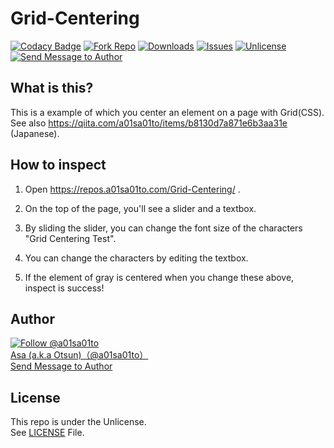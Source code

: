 # Grid-Centering

[![Codacy Badge](https://api.codacy.com/project/badge/Grade/47ddc25940ff4c769167684638b9552b)](https://www.codacy.com/manual/a01sa01to/Grid-Centering?utm_source=github.com&utm_medium=referral&utm_content=a01sa01to/Grid-Centering&utm_campaign=Badge_Grade) [![Fork Repo](https://img.shields.io/github/forks/a01sa01to/Grid-Centering?style=social&maxAge=3600)](https://github.com/a01sa01to/Grid-Centering/fork) [![Downloads](https://img.shields.io/github/downloads/a01sa01to/Grid-Centering/total?maxAge=3600, "Download")](https://github.com/a01sa01to/Grid-Centering/releases) [![Issues](https://img.shields.io/github/issues/a01sa01to/Grid-Centering?maxAge=3600, "Issues")](https://github.com/a01sa01to/Grid-Centering/issues) [![Unlicense](https://img.shields.io/github/license/a01sa01to/Grid-Centering?maxAge=3600, "License")](https://github.com/a01sa01to/Grid-Centering/blob/master/LICENSE) [![Send Message to Author](https://img.shields.io/static/v1?style=flat&logo=twitter&label=Message&color=1da1f2&link=https%3A%2F%2Ftwitter.com%2Fmessages%2Fcompose%3Frecipient_id%3D4273512934&link=https%3A%2F%2Ftwitter.com%2Fmessages%2Fcompose%3Frecipient_id%3D4273512934&message=%40a01sa01to&maxAge=3600, "Send Message to Author")](https://twitter.com/messages/compose?recipient_id=4273512934)<br>

## What is this?

This is a example of which you center an element on a page with Grid(CSS).<br>
See also <https://qiita.com/a01sa01to/items/b8130d7a871e6b3aa31e> (Japanese).

## How to inspect

1. Open <https://repos.a01sa01to.com/Grid-Centering/> .

2. On the top of the page, you'll see a slider and a textbox.

3. By sliding the slider, you can change the font size of the characters "Grid Centering Test".

4. You can change the characters by editing the textbox.

5. If the element of gray is centered when you change these above, inspect is success!

## Author

[![Follow @a01sa01to](https://img.shields.io/twitter/follow/a01sa01to?label=Follow&style=social&maxAge=3600, "Follow")](https://twitter.com/intent/follow?screen_name=a01sa01to)<br>
[Asa (a.k.a Otsun)（@a01sa01to）](https://twitter.com/a01sa01to)<br>
[Send Message to Author](https://twitter.com/messages/compose?recipient_id=4273512934)

## License

This repo is under the Unlicense.<br>
See [LICENSE](https://github.com/a01sa01to/Grid-Centering/blob/master/LICENSE) File.
